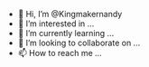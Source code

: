 - 👋 Hi, I’m @Kingmakernandy
- 👀 I’m interested in ...
- 🌱 I’m currently learning ...
- 💞️ I’m looking to collaborate on ...
- 📫 How to reach me ...

<!---
Kingmakernandy/Kingmakernandy is a ✨ special ✨ repository because its `README.md` (this file) appears on your GitHub profile.
You can click the Preview link to take a look at your changes.
--->
